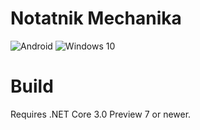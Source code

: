 # Notatnik Mechanika
![Android](https://i.imgur.com/uLHdOim.png)
![Windows 10](https://i.imgur.com/7Vsv9U2.jpg)

# Build
Requires .NET Core 3.0 Preview 7 or newer.
